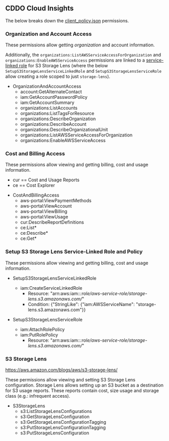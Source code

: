## CDDO Cloud Insights

The below breaks down the [client_policy.json](client_terraform/client_policy.json) permissions.

### Organization and Account Access

These permissions allow getting _organization_ and account information.

Additionally, the `organizations:ListAWSServiceAccessForOrganization` and
`organizations:EnableAWSServiceAccess` permissions are linked to a
[service-linked role](https://docs.aws.amazon.com/IAM/latest/UserGuide/using-service-linked-roles.html)
for S3 Storage Lens (where the below `SetupS3StorageLensServiceLinkedRole` and
`SetupS3StorageLensServiceRole` allow creating a role scoped to just `storage-lens`).

- OrganizationAndAccountAccess
  - account:GetAlternateContact
  - iam:GetAccountPasswordPolicy
  - iam:GetAccountSummary
  - organizations:ListAccounts
  - organizations:ListTagsForResource
  - organizations:DescribeOrganization
  - organizations:DescribeAccount
  - organizations:DescribeOrganizationalUnit
  - organizations:ListAWSServiceAccessForOrganization
  - organizations:EnableAWSServiceAccess

### Cost and Billing Access

These permissions allow viewing and getting billing, cost and usage information.

* cur == Cost and Usage Reports
* ce == Cost Explorer

- CostAndBillingAccess
  - aws-portal:ViewPaymentMethods
  - aws-portal:ViewAccount
  - aws-portal:ViewBilling
  - aws-portal:ViewUsage
  - cur:DescribeReportDefinitions 
  - ce:List*
  - ce:Describe*
  - ce:Get*

### Setup S3 Storage Lens Service-Linked Role and Policy

These permissions allow viewing and getting billing, cost and usage information.

- SetupS3StorageLensServiceLinkedRole
  - iam:CreateServiceLinkedRole
    - Resource: "arn:aws:iam::*:role/aws-service-role/storage-lens.s3.amazonaws.com/*"
    - Condition: {"StringLike": {"iam:AWSServiceName": "storage-lens.s3.amazonaws.com"}}

- SetupS3StorageLensServiceRole
  - iam:AttachRolePolicy
  - iam:PutRolePolicy
    - Resource: "arn:aws:iam::*:role/aws-service-role/storage-lens.s3.amazonaws.com/*"

### S3 Storage Lens

<https://aws.amazon.com/blogs/aws/s3-storage-lens/>

These permissions allow viewing and setting S3 Storage Lens configuration. Storage Lens 
allows setting up an S3 bucket as a destination for S3 usage reports. These reports
contain cost, size usage and storage class (e.g.: infrequent access).

- S3StorageLens
  - s3:ListStorageLensConfigurations
  - s3:GetStorageLensConfiguration
  - s3:GetStorageLensConfigurationTagging
  - s3:PutStorageLensConfigurationTagging
  - s3:PutStorageLensConfiguration
